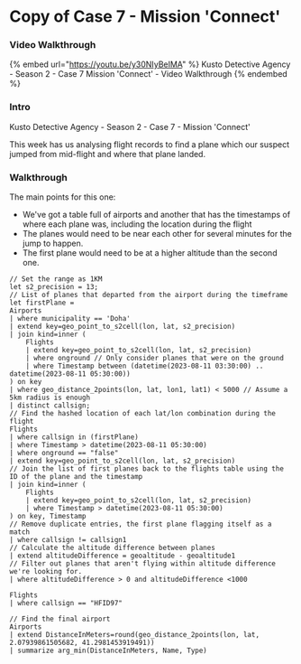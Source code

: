# Copy of Case 7 - Mission 'Connect'

### Video Walkthrough

{% embed url="https://youtu.be/y30NIyBeIMA" %}
Kusto Detective Agency - Season 2 - Case 7 Mission 'Connect' - Video Walkthrough
{% endembed %}

### Intro

Kusto Detective Agency - Season 2 - Case 7 - Mission 'Connect'

This week has us analysing flight records to find a plane which our suspect jumped from mid-flight and where that plane landed.

### Walkthrough

The main points for this one:

* We've got a table full of airports and another that has the timestamps of where each plane was, including the location during the flight
* The planes would need to be near each other for several minutes for the jump to happen.
* The first plane would need to be at a higher altitude than the second one.

```kusto
// Set the range as 1KM
let s2_precision = 13; 
// List of planes that departed from the airport during the timeframe
let firstPlane =
Airports
| where municipality == 'Doha'
| extend key=geo_point_to_s2cell(lon, lat, s2_precision)
| join kind=inner (
    Flights
    | extend key=geo_point_to_s2cell(lon, lat, s2_precision)
    | where onground // Only consider planes that were on the ground
    | where Timestamp between (datetime(2023-08-11 03:30:00) .. datetime(2023-08-11 05:30:00))
) on key
| where geo_distance_2points(lon, lat, lon1, lat1) < 5000 // Assume a 5km radius is enough
| distinct callsign;
// Find the hashed location of each lat/lon combination during the flight
Flights
| where callsign in (firstPlane)
| where Timestamp > datetime(2023-08-11 05:30:00)
| where onground == "false"
| extend key=geo_point_to_s2cell(lon, lat, s2_precision)
// Join the list of first planes back to the flights table using the ID of the plane and the timestamp
| join kind=inner (
    Flights
    | extend key=geo_point_to_s2cell(lon, lat, s2_precision)
    | where Timestamp > datetime(2023-08-11 05:30:00)
) on key, Timestamp
// Remove duplicate entries, the first plane flagging itself as a match
| where callsign != callsign1
// Calculate the altitude difference between planes
| extend altitudeDifference = geoaltitude - geoaltitude1
// Filter out planes that aren't flying within altitude difference we're looking for.
| where altitudeDifference > 0 and altitudeDifference <1000

Flights
| where callsign == "HFID97"

// Find the final airport
Airports
| extend DistanceInMeters=round(geo_distance_2points(lon, lat, 2.07939861505682, 41.2981453919491))
| summarize arg_min(DistanceInMeters, Name, Type)
```
